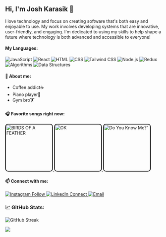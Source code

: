   ## Hi, I'm Josh Karasik 👋

I love technology and focus on creating software that's both easy and enjoyable to use. My work involves developing systems that are innovative, user-friendly, and engaging. I'm dedicated to using my skills to help shape a future where technology is both advanced and accessible to everyone!

#### My Languages:
![JavaScript](https://img.shields.io/badge/JavaScript-323330?style=for-the-badge&logo=javascript&logoColor=F7DF1E)
![React](https://img.shields.io/badge/React-20232A?style=for-the-badge&logo=react&logoColor=61DAFB)
![HTML](https://img.shields.io/badge/HTML5-E34F26?style=for-the-badge&logo=html5&logoColor=white)
![CSS](https://img.shields.io/badge/CSS3-1572B6?style=for-the-badge&logo=css3&logoColor=white)
![Tailwind CSS](https://img.shields.io/badge/Tailwind_CSS-38B2AC?style=for-the-badge&logo=tailwind-css&logoColor=white)
![Node.js](https://img.shields.io/badge/Node.js-339933?style=for-the-badge&logo=nodedotjs&logoColor=white)
![Redux](https://img.shields.io/badge/Redux-764ABC?style=for-the-badge&logo=redux&logoColor=white)
![Algorithms](https://img.shields.io/badge/Algorithms-4CAF50?style=for-the-badge&logo=code&logoColor=white)
![Data Structures](https://img.shields.io/badge/Data_Structures-4CAF50?style=for-the-badge&logo=code&logoColor=white)

#### 🚀 About me:
* Coffee addict☕️
* Piano player🎹
* Gym bro🏋️

#### 🎧 Favorite songs right now:
<a href="https://open.spotify.com/track/6dOtVTDdiauQNBQEDOtlAB?si=2bea7530dea84838" target="_blank">
  <img src="https://github.com/joshuakarasik/joshuakarasik/assets/150744888/92efda49-b69a-4139-b71e-42ad26cb1ff7" width="150" height="150" alt="BIRDS OF A FEATHER" style="border: 2px solid #000000; border-radius: 10px;"/>
</a>

<a href="https://open.spotify.com/track/6zxc5ou4H2gxJwCF76hzvV?si=4ed57700a0404751" target="_blank">
  <img src="https://github.com/joshuakarasik/joshuakarasik/assets/150744888/70af8af9-abe3-407a-b1d7-774314686708" width="150" height="150" alt="OK" style="border: 2px solid #000000; border-radius: 10px;"/>
</a>

<a href="https://open.spotify.com/track/7BgGj9choLPeJJOflkaAhB?si=37ff4cb60bf84b02" target="_blank">
  <img src="https://github.com/joshuakarasik/joshuakarasik/assets/150744888/41dc94d4-bac0-40bd-8388-06dbf91b55f1" width="150" height="150" alt="Do You Know Me?'" style="border: 2px solid #000000; border-radius: 10px;"/>
</a>



#### 📫 Connect with me:
<p>
 <a href="https://instagram.com/josh.karasik" target="_blank">
  <img alt="Instagram Follow" src="https://img.shields.io/badge/Instagram-black?style=flat-square&logo=instagram&logoColor=orange">
</a>
  <a href="https://linkedin.com/in/joshuakarasik" target="_blank">
    <img alt="LinkedIn Connect" src="https://img.shields.io/badge/LinkedIn-Connect-black?style=flat-square&logo=linkedin">
  </a>
  <a href="mailto:joshuakarasik@gmail.com" target="_blank">
    <img alt="Email" src="https://img.shields.io/badge/Email-Me-black?style=flat-square&logo=gmail&color=orange">
  </a>
</p>

### 📈 GitHub Stats:
![GitHub Streak](https://github-readme-streak-stats.herokuapp.com/?user=joshuakarasik&theme=radical)





![](https://komarev.com/ghpvc/?username=jioshuakarasik&color=blue)



<!--
**joshuakarasik/joshuakarasik** is a ✨ _special_ ✨ repository because its `README.md` (this file) appears on your GitHub profile.

Here are some ideas to get you started:

- 🔭 I’m currently working on ...
- 🌱 I’m currently learning ...
- 👯 I’m looking to collaborate on ...
- 🤔 I’m looking for help with ...
- 💬 Ask me about ...
- 📫 How to reach me: ...
- 😄 Pronouns: ...
- ⚡ Fun fact: ...
-->
